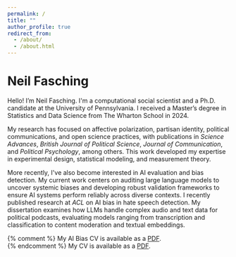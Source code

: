 ```yaml
---
permalink: /
title: ""
author_profile: true
redirect_from: 
  - /about/
  - /about.html
---
```


Neil Fasching
======

Hello! I’m Neil Fasching. I'm a computational social scientist and a Ph.D. candidate at the University of Pennsylvania. I received a Master’s degree in Statistics and Data Science from The Wharton School in 2024.

My research has focused on affective polarization, partisan identity, political communications, and open science practices, with publications in *Science Advances*, *British Journal of Political Science*, *Journal of Communication*, and *Political Psychology*, among others. This work developed my expertise in experimental design, statistical modeling, and measurement theory.

More recently, I've also become interested in AI evaluation and bias detection. My current work centers on auditing large language models to uncover systemic biases and developing robust validation frameworks to ensure AI systems perform reliably across diverse contexts. I recently published research at *ACL* on AI bias in hate speech detection. My dissertation examines how LLMs handle complex audio and text data for political podcasts, evaluating models ranging from transcription and classification to content moderation and textual embeddings.

{% comment %} 
My AI Bias CV is available as a [PDF](/files/fasching-ai-resume.pdf). <br>
{% endcomment %}
My CV is available as a [PDF](/files/fasching-ds-resume.pdf).
